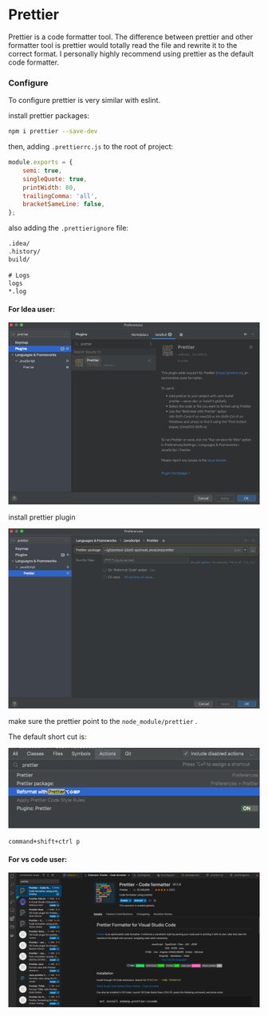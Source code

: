 # Prettier

Prettier is a code formatter tool. The difference between prettier and other formatter tool is prettier would totally read the file and rewrite it to the correct format. I personally highly recommend using prettier as the default code formatter. &#x20;



### Configure

To configure prettier is very similar with eslint.

install prettier packages:

```bash
npm i prettier --save-dev
```





then, adding `.prettierrc.js` to the root of project:

```javascript
module.exports = {
    semi: true,
    singleQuote: true,
    printWidth: 80,
    trailingComma: 'all',
    bracketSameLine: false,
};
```

also adding the `.prettierignore` file:

```
.idea/
.history/
build/

# Logs
logs
*.log
```

#### For Idea user:

![](<../../.gitbook/assets/image (1) (1).png>)

install prettier plugin

![](<../../.gitbook/assets/image (4) (1) (1) (1) (1).png>)

make sure the prettier point to the `node_module/prettier` .

The default short cut is:

![](<../../.gitbook/assets/image (2) (1).png>)

`command+shift+ctrl p`

#### For vs code user:

![](<../../.gitbook/assets/image (3) (1) (1).png>)







